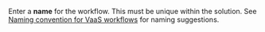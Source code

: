 Enter a **name** for the workflow. This must be unique within the solution. See [Naming convention for VaaS workflows](../azure-stack-vaas-best-practice.md#naming-convention-for-vaas-workflows) for naming suggestions.
